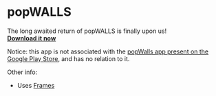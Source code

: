 # popWALLS

The long awaited return of popWALLS is finally upon us! <br>
**[Download it now](https://github.com/n3rd3x3/popWALLS/releases/tag/v1.0.0)**

Notice: this app is not associated with the [popWalls app present on the Google Play Store](https://play.google.com/store/apps/details?id=com.pop.walls&gl=US), and has no relation to it.

Other info:
- Uses [Frames](https://github.com/jahirfiquitiva/Frames)
